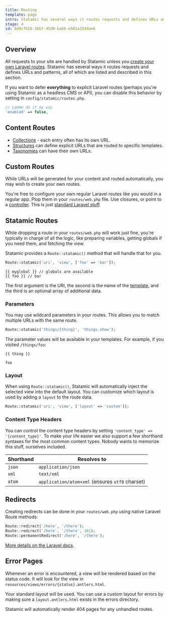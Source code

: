 ```yaml
---
title: Routing
template: page
intro: Statamic has several ways it routes requests and defines URLs and patterns, all of which are listed and described in this section.
stage: 4
id: 8d9cfb16-36bf-45d0-babb-e501a35ddae6
---
```

## Overview

All requests to your site are handled by Statamic unless you [create your own Laravel routes](#laravel-routes). Statamic has several ways it routes requests and defines URLs and patterns, all of which are listed and described in this section.

If you want to defer **everything** to explicit Laravel routes (perhaps you're using Statamic as a headless CMS or API), you can disable this behavior by setting in `config/statamic/routes.php`.

``` php
// Lemme do it my way
'enabled' => false,
```

## Content Routes

- [Collections](/collections#routing) - each entry often has its own URL.
- [Structures](/structures#routing) can define explicit URLs that are routed to specific templates.
- [Taxonomies](/taxonomies#routing) can have their own URLs.

## Custom Routes

While URLs will be generated for your content and routed automatically, you may wish to create your own routes.

You're free to configure your own regular Laravel routes like you would in a regular app. Plop them in your `routes/web.php` file. Use closures, or point to a [controller](/controllers). This is just [standard Laravel stuff](https://laravel.com/docs/routing).

## Statamic Routes

While dropping a route in your `routes/web.php` will work just fine, you're typically in charge of all the logic, like preparing variables, getting globals if you need them, and fetching the view.

Statamic provides a `Route::statamic()` method that will handle that for you.

``` php
Route::statamic('uri', 'view', ['foo' => 'bar']);
```
```
{{ myglobal }} // globals are available
{{ foo }} // bar
```

The first argument is the URI, the second is the name of the [template](/views#templates), and the third is an optional array of additional data.

### Parameters

You may use wildcard parameters in your routes. This allows you to match multiple URLs with the same route.

``` php
Route::statamic('things/{thing}', 'things.show');
```

The parameter values will be available in your templates. For example, if you visited `/things/foo`:

```
{{ thing }}
```

``` output
foo
```

### Layout

When using `Route::statamic()`, Statamic will automatically inject the selected view into the default layout. You can customize which layout is used by adding a `layout` to the route data.

``` php
Route::statamic('uri', 'view', ['layout' => 'custom']);
```

### Content Type Headers

You can control the content type headers by setting `'content_type' => '{content_type}'`. To make your life easier we also support a few shorthand syntaxes for the most common content types. Nobody wants to memorize this stuff, ourselves included.

| Shorthand | Resolves to |
|-----------|-------------|
| `json` | `application/json` |
| `xml` | `text/xml` |
| `atom` | `application/atom+xml` (ensures `utf8` charset) |

## Redirects

Creating redirects can be done in your `routes/web.php` using native Laravel Route methods:

``` php
Route::redirect('/here', '/there');
Route::redirect('/here', '/there', 301);
Route::permanentRedirect('/here', '/there');
```

[More details on the Laravel docs](https://laravel.com/docs/6.x/routing#redirect-routes).

## Error Pages

Whenever an error is encountered, a view will be rendered based on the status code. It will look for the view in `resources/views/errors/{status}.antlers.html`.

Your standard layout will be used. You can use a custom layout for errors by making sure a `layout.antlers.html` exists in the errors directory.

Statamic will automatically render 404 pages for any unhandled routes.
